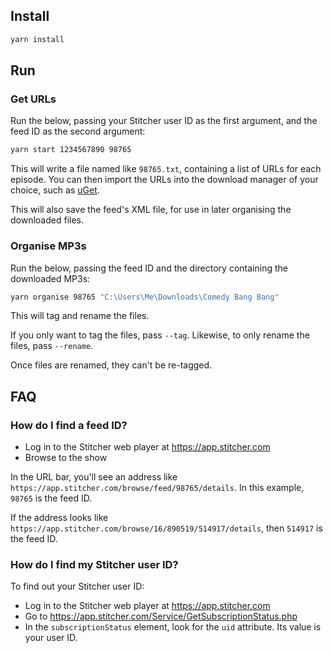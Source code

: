 ## Install

```bash
yarn install
```

## Run

### Get URLs

Run the below, passing your Stitcher user ID as the first argument, and the feed ID as the second argument:

```bash
yarn start 1234567890 98765
```

This will write a file named like `98765.txt`, containing a list of URLs for each episode. You can then import the URLs into the download manager of your choice, such as [uGet](https://ugetdm.com/).

This will also save the feed's XML file, for use in later organising the downloaded files.

### Organise MP3s

Run the below, passing the feed ID and the directory containing the downloaded MP3s:

```bash
yarn organise 98765 "C:\Users\Me\Downloads\Comedy Bang Bang"
```

This will tag and rename the files.

If you only want to tag the files, pass `--tag`. Likewise, to only rename the files, pass `--rename`.

Once files are renamed, they can't be re-tagged.

## FAQ

### How do I find a feed ID?

- Log in to the Stitcher web player at https://app.stitcher.com
- Browse to the show

In the URL bar, you'll see an address like `https://app.stitcher.com/browse/feed/98765/details`. In this example, `98765` is the feed ID.

If the address looks like `https://app.stitcher.com/browse/16/890519/514917/details`, then `514917` is the feed ID.


### How do I find my Stitcher user ID?

To find out your Stitcher user ID:

- Log in to the Stitcher web player at https://app.stitcher.com
- Go to https://app.stitcher.com/Service/GetSubscriptionStatus.php
- In the `subscriptionStatus` element, look for the `uid` attribute. Its value is your user ID.
